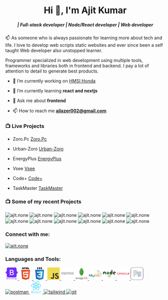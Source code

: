 
<h1 align="center">Hi 👋, I'm Ajit Kumar</h1>
<h5 align="center"> | Full-stack developer | Node/React developer | Web developer</h5>

📫 As someone who is always passionate for learning more about tech and life. I love to develop web scripts static websites and ever since been a self taught Web developer also unstopped learner. 

Programmer specialized in web development using multiple tools, frameworks and libraries both in frontend and backend. I pay a lot of attention to detail to generate best products.

- 🔭 I’m currently working on [HMSI Honda](https://sampark.honda2wheelersindia.com)

- 🌱 I’m currently learning **react and nextjs**

- 💬 Ask me about **frontend**

- 📫 How to reach me **ajlazer002@gmail.com**


<h3 align="left">📺 Live Projects </h3>


- Zoro.Pc <a href="zoropc-ms59.onrender.com" target="blank">Zoro.Pc</a>

- Urban-Zoro <a href="https://urban-zoro.onrender.com" target="blank">Urban-Zoro</a>

- EnergyPlus <a href="https://energyplus.netlify.app" target="blank">EnergyPlus</a>

- Vsee <a href="https://vsee.netlify.app" target="blank">Vsee</a>

- Code+ <a href="https://code-ddlf.onrender.com" target="blank">Code+</a>

- TaskMaster <a href="https://taskmaster-fhnm.onrender.com" target="blank">TaskMaster</a>


<h3 align="left">📺 Some of my recent Projects </h3>

<img align="center" src="https://github.com/lazer002/lazer002/assets/129359686/4a71e91e-be7d-4eb3-ba87-9d4d9029a8ce.gif" alt="ajit.none" height="180" width="260" />
<img align="center" src="https://github.com/lazer002/lazer002/assets/129359686/368003a9-443c-4337-9faf-9081dc49b99e.gif" alt="ajit.none" height="180" width="260" />
<img align="center" src="https://github.com/lazer002/lazer002/assets/129359686/a7b844ef-4a9f-425c-9775-6122f64dc4b1.gif" alt="ajit.none" height="180" width="260" />
<img align="center" src="https://github.com/lazer002/lazer002/assets/129359686/9751e28f-7fba-4f06-9de6-a9933016beb3.gif" alt="ajit.none" height="180" width="260" />
<img align="center" src="https://github.com/lazer002/lazer002/assets/129359686/29fad5b9-34e8-44b2-94a3-2283b2b753cb.gif" alt="ajit.none" height="180" width="260" />
<img align="center" src="https://github.com/lazer002/lazer002/assets/129359686/56acbf71-9c63-47fa-b8f9-03112bb1565c.gif" alt="ajit.none" height="180" width="260" />
<img align="center" src="https://github.com/lazer002/lazer002/assets/129359686/f7f64573-526e-4f2a-a474-b6d05f057c42.gif" alt="ajit.none" height="180" width="260" />
<img align="center" src="https://github.com/lazer002/lazer002/assets/129359686/4ae045b5-3a3c-4f73-b877-538f1f0924f5.gif" alt="ajit.none" height="180" width="260" />
<img align="center" src="https://github.com/lazer002/lazer002/assets/129359686/f9569933-b9c0-4a56-a627-b8be68dda1f8.gif" alt="ajit.none" height="180" width="260" />

<img align="center" src="https://github.com/lazer002/lazer002/assets/129359686/5207725a-b494-432d-8dc9-1a412742667a.gif" alt="ajit.none" height="180" width="260" />
<img align="center" src="https://github.com/lazer002/lazer002/assets/129359686/cd68705b-4f0b-4a92-9478-ab528b7e1e78.gif" alt="ajit.none" height="180" width="260" />
<img align="center" src="https://github.com/lazer002/lazer002/assets/129359686/46465514-be8f-4cd0-ab5f-e2ac39fd98af.gif" alt="ajit.none" height="180" width="260" />








<h3 align="left">Connect with me:</h3>
<p align="left">
<a href="https://instagram.com/ajit.none" target="blank"><img align="center" src="https://raw.githubusercontent.com/rahuldkjain/github-profile-readme-generator/master/src/images/icons/Social/instagram.svg" alt="ajit.none" height="30" width="40" /></a>
</p>

<h3 align="left">Languages and Tools:</h3>
<p align="left">  <a href="https://getbootstrap.com" target="_blank" rel="noreferrer"> <img src="https://raw.githubusercontent.com/devicons/devicon/master/icons/bootstrap/bootstrap-plain-wordmark.svg" alt="bootstrap" width="40" height="40"/> </a><a href="https://www.w3.org/html/" target="_blank" rel="noreferrer"> <img src="https://raw.githubusercontent.com/devicons/devicon/master/icons/html5/html5-original-wordmark.svg" alt="html5" width="40" height="40"/> </a> <a href="https://www.w3schools.com/css/" target="_blank" rel="noreferrer"> <img src="https://raw.githubusercontent.com/devicons/devicon/master/icons/css3/css3-original-wordmark.svg" alt="css3" width="40" height="40"/> </a><a href="https://developer.mozilla.org/en-US/docs/Web/JavaScript" target="_blank" rel="noreferrer"> <img src="https://raw.githubusercontent.com/devicons/devicon/master/icons/javascript/javascript-original.svg" alt="javascript" width="40" height="40"/> </a> <a href="https://expressjs.com" target="_blank" rel="noreferrer"> <img src="https://raw.githubusercontent.com/devicons/devicon/master/icons/express/express-original-wordmark.svg" alt="express" width="40" height="40"/> </a> <a href="https://www.mongodb.com/" target="_blank" rel="noreferrer"> <img src="https://raw.githubusercontent.com/devicons/devicon/master/icons/mongodb/mongodb-original-wordmark.svg" alt="mongodb" width="40" height="40"/> </a> <a href="https://www.mysql.com/" target="_blank" rel="noreferrer"> <img src="https://raw.githubusercontent.com/devicons/devicon/master/icons/mysql/mysql-original-wordmark.svg" alt="mysql" width="40" height="40"/> </a> <a href="https://nodejs.org" target="_blank" rel="noreferrer"> <img src="https://raw.githubusercontent.com/devicons/devicon/master/icons/nodejs/nodejs-original-wordmark.svg" alt="nodejs" width="40" height="40"/> </a> <a href="https://www.oracle.com/" target="_blank" rel="noreferrer"> <img src="https://raw.githubusercontent.com/devicons/devicon/master/icons/oracle/oracle-original.svg" alt="oracle" width="40" height="40"/> </a> <a href="https://www.photoshop.com/en" target="_blank" rel="noreferrer"> <img src="https://raw.githubusercontent.com/devicons/devicon/master/icons/photoshop/photoshop-line.svg" alt="photoshop" width="40" height="40"/> </a> <a href="https://postman.com" target="_blank" rel="noreferrer"> <img src="https://www.vectorlogo.zone/logos/getpostman/getpostman-icon.svg" alt="postman" width="40" height="40"/> </a> <a href="https://reactjs.org/" target="_blank" rel="noreferrer"> <img src="https://raw.githubusercontent.com/devicons/devicon/master/icons/react/react-original-wordmark.svg" alt="react" width="40" height="40"/> </a>  <a href="https://tailwindcss.com/" target="_blank" rel="noreferrer"> <img src="https://www.vectorlogo.zone/logos/tailwindcss/tailwindcss-icon.svg" alt="tailwind" width="40" height="40"/> </a><a href="https://git-scm.com/" target="_blank" rel="noreferrer"> <img src="https://www.vectorlogo.zone/logos/git-scm/git-scm-icon.svg" alt="git" width="40" height="40"/> </a> </p>
